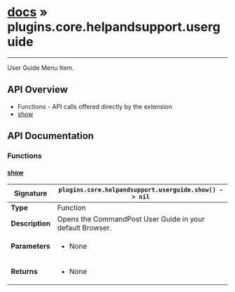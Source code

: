 # [docs](index.md) » plugins.core.helpandsupport.userguide
---

User Guide Menu Item.

## API Overview
* Functions - API calls offered directly by the extension
 * [show](#show)

## API Documentation

### Functions

#### [show](#show)
| **Signature**                               | `plugins.core.helpandsupport.userguide.show() -> nil`                                                                    |
| --------------------------------------------|-------------------------------------------------------------------------------------|
| **Type**                                    | Function                                                                     |
| **Description**                             | Opens the CommandPost User Guide in your default Browser.                                                                     |
| **Parameters**                              | <ul><li>None</li></ul> |
| **Returns**                                 | <ul><li>None</li></ul>          |

